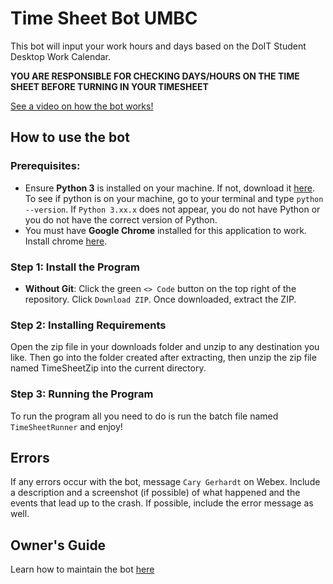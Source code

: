 
# Time Sheet Bot UMBC

This bot will input your work hours and days based on the DoIT Student Desktop Work Calendar.   

**YOU ARE RESPONSIBLE FOR CHECKING DAYS/HOURS ON THE TIME SHEET BEFORE TURNING IN YOUR TIMESHEET**  

[See a video on how the bot works!](https://www.youtube.com/watch?v=OBOn-c57OLM)

## How to use the bot
### Prerequisites:
* Ensure **Python 3** is installed on your machine. If not, download it [here](https://www.python.org/downloads/). To see if python is on your machine, go to your terminal and type ``python --version``. If ``Python 3.xx.x`` does not appear, you do not have Python or you do not have the correct version of Python.
* You must have **Google Chrome** installed for this application to work. Install chrome [here](https://www.google.com/chrome/).

### Step 1: Install the Program
* **Without Git**: Click the green ``<> Code`` button on the top right of the repository. Click ``Download ZIP``. Once downloaded, extract the ZIP. 

### Step 2: Installing Requirements
Open the zip file in your downloads folder and unzip to any destination you like. Then go into the folder created after extracting, then unzip the zip file named TimeSheetZip into the current directory.

### Step 3: Running the Program
To run the program all you need to do is run the batch file named ``TimeSheetRunner`` and enjoy!
## Errors
If any errors occur with the bot, message ``Cary Gerhardt`` on Webex. Include a description and a screenshot (if possible) of what happened and the events that lead up to the crash. If possible, include the error message as well. 

## Owner's Guide
Learn how to maintain the bot [here](https://docs.google.com/document/d/149sX6eMVgpynhd_m3gGFE3ysSs7btKHZtgD0V1w3xsM/edit?usp=sharing)